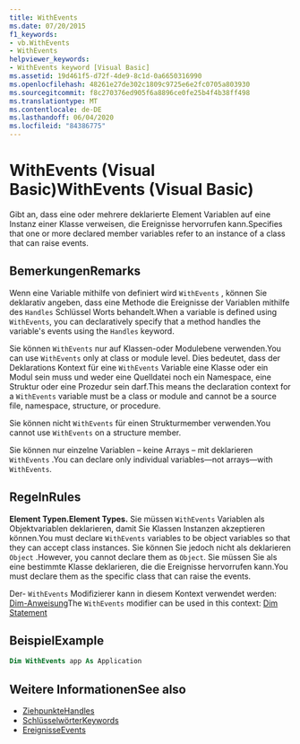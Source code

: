 ```yaml
---
title: WithEvents
ms.date: 07/20/2015
f1_keywords:
- vb.WithEvents
- WithEvents
helpviewer_keywords:
- WithEvents keyword [Visual Basic]
ms.assetid: 19d461f5-d72f-4de9-8c1d-0a6650316990
ms.openlocfilehash: 48261e27de302c1809c9725e6e2fc0705a803930
ms.sourcegitcommit: f8c270376ed905f6a8896ce0fe25b4f4b38ff498
ms.translationtype: MT
ms.contentlocale: de-DE
ms.lasthandoff: 06/04/2020
ms.locfileid: "84386775"
---
```

# <a name="withevents-visual-basic"></a><span data-ttu-id="5a484-102">WithEvents (Visual Basic)</span><span class="sxs-lookup"><span data-stu-id="5a484-102">WithEvents (Visual Basic)</span></span>
<span data-ttu-id="5a484-103">Gibt an, dass eine oder mehrere deklarierte Element Variablen auf eine Instanz einer Klasse verweisen, die Ereignisse hervorrufen kann.</span><span class="sxs-lookup"><span data-stu-id="5a484-103">Specifies that one or more declared member variables refer to an instance of a class that can raise events.</span></span>

## <a name="remarks"></a><span data-ttu-id="5a484-104">Bemerkungen</span><span class="sxs-lookup"><span data-stu-id="5a484-104">Remarks</span></span>

<span data-ttu-id="5a484-105">Wenn eine Variable mithilfe von definiert wird `WithEvents` , können Sie deklarativ angeben, dass eine Methode die Ereignisse der Variablen mithilfe des `Handles` Schlüssel Worts behandelt.</span><span class="sxs-lookup"><span data-stu-id="5a484-105">When a variable is defined using `WithEvents`, you can declaratively specify that a method handles the variable's events using the `Handles` keyword.</span></span>

<span data-ttu-id="5a484-106">Sie können `WithEvents` nur auf Klassen-oder Modulebene verwenden.</span><span class="sxs-lookup"><span data-stu-id="5a484-106">You can use `WithEvents` only at class or module level.</span></span> <span data-ttu-id="5a484-107">Dies bedeutet, dass der Deklarations Kontext für eine `WithEvents` Variable eine Klasse oder ein Modul sein muss und weder eine Quelldatei noch ein Namespace, eine Struktur oder eine Prozedur sein darf.</span><span class="sxs-lookup"><span data-stu-id="5a484-107">This means the declaration context for a `WithEvents` variable must be a class or module and cannot be a source file, namespace, structure, or procedure.</span></span>

<span data-ttu-id="5a484-108">Sie können nicht `WithEvents` für einen Strukturmember verwenden.</span><span class="sxs-lookup"><span data-stu-id="5a484-108">You cannot use `WithEvents` on a structure member.</span></span>

<span data-ttu-id="5a484-109">Sie können nur einzelne Variablen – keine Arrays – mit deklarieren `WithEvents` .</span><span class="sxs-lookup"><span data-stu-id="5a484-109">You can declare only individual variables—not arrays—with `WithEvents`.</span></span>

## <a name="rules"></a><span data-ttu-id="5a484-110">Regeln</span><span class="sxs-lookup"><span data-stu-id="5a484-110">Rules</span></span>

<span data-ttu-id="5a484-111">**Element Typen.**</span><span class="sxs-lookup"><span data-stu-id="5a484-111">**Element Types.**</span></span> <span data-ttu-id="5a484-112">Sie müssen `WithEvents` Variablen als Objektvariablen deklarieren, damit Sie Klassen Instanzen akzeptieren können.</span><span class="sxs-lookup"><span data-stu-id="5a484-112">You must declare `WithEvents` variables to be object variables so that they can accept class instances.</span></span> <span data-ttu-id="5a484-113">Sie können Sie jedoch nicht als deklarieren `Object` .</span><span class="sxs-lookup"><span data-stu-id="5a484-113">However, you cannot declare them as `Object`.</span></span> <span data-ttu-id="5a484-114">Sie müssen Sie als eine bestimmte Klasse deklarieren, die die Ereignisse hervorrufen kann.</span><span class="sxs-lookup"><span data-stu-id="5a484-114">You must declare them as the specific class that can raise the events.</span></span>

<span data-ttu-id="5a484-115">Der- `WithEvents` Modifizierer kann in diesem Kontext verwendet werden: [Dim-Anweisung](../statements/dim-statement.md)</span><span class="sxs-lookup"><span data-stu-id="5a484-115">The `WithEvents` modifier can be used in this context: [Dim Statement](../statements/dim-statement.md)</span></span>

## <a name="example"></a><span data-ttu-id="5a484-116">Beispiel</span><span class="sxs-lookup"><span data-stu-id="5a484-116">Example</span></span>

```vb
Dim WithEvents app As Application
```

## <a name="see-also"></a><span data-ttu-id="5a484-117">Weitere Informationen</span><span class="sxs-lookup"><span data-stu-id="5a484-117">See also</span></span>

- [<span data-ttu-id="5a484-118">Ziehpunkte</span><span class="sxs-lookup"><span data-stu-id="5a484-118">Handles</span></span>](../statements/handles-clause.md)
- [<span data-ttu-id="5a484-119">Schlüsselwörter</span><span class="sxs-lookup"><span data-stu-id="5a484-119">Keywords</span></span>](../keywords/index.md)
- [<span data-ttu-id="5a484-120">Ereignisse</span><span class="sxs-lookup"><span data-stu-id="5a484-120">Events</span></span>](../../programming-guide/language-features/events/index.md)
